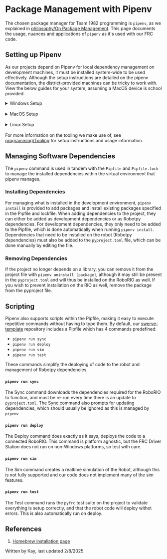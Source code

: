 # Package Management with Pipenv

The chosen package manager for Team 1982 programming is `pipenv`, as we explained in [philosophy/On Package Management](/docs/philosophy/on-package-management). This page documents the usage, nuances and applications of `pipenv` as it's used with our FRC code.

## Setting up Pipenv
As our projects depend on Pipenv for local dependency management on development machines, it must be installed system-wide to be used effectively. Although the setup instructions are detailed on the pipenv documentation, the district-provided machines can be tricky to work with. View the below guides for your system, assuming a MacOS device is school provided.

<details>
  <summary>Windows Setup</summary>
  The Team 1982 programming computers are already properly configured for use with <code>pipenv</code>, but in the event that you want to use a personal device or need to reprovision the programming computers for any reason, the following guide should work.
  <h4>Install Python</h4>
  RobotPy requires a modern version of Python to function, as does pipenv. If you do not already have Python <code>>=3.12</code> installed on your system, you may skip this step. If you need to install Python on your system, first open <a href="https://python.org/downloads">the Python download page</a> and download te most recent version of Python 3.12 and follow through the installation steps. When installing, ensure the following boxes are checked if you reach an 'Optional Features' screen. (If you do not see this, look for an 'Advanced' or 'Customize installation' button.)
  <img src="/images/python-installer-options.png">
  Also ensure that an option for 'Add python.exe to path' is checked as it will make life easier down the line. Beyond this, the installation should be successful and you can move on to installing pipenv itself.
  <h4>Installing Pipenv</h4>
  Although not recommended, we make use of a system-wide installation of pipenv for managing our dependencies, meaning that you must ask pip to break system packages during the install. This sounds more scary than it is, as we will not be using the system pip install anymore. Open a powershell prompt and run 
  <br>
  <code>python -m pip install --break-system-packages pipenv</code>
  <br>
  Which should fully install pipenv system-wide, and make it available from any command prompt (e.g. VSCode, Powershell, Windows Terminal).
  Now that pipenv is installed, you can move on to usage instructions.
</details>
<br>
<details>
  <summary>MacOS Setup</summary>
  Our goal is to make development as accessible as possible for our team's programmers, and as such, allow them to program on their district provided devices from anywhere. The district provided MacBook's are locked down to some extent, so there are some additional steps to take when installing.
  <h4>Installing Homebrew</h4>
  Although not necessary, installing Homebrew vastly improves the user experience of managing software on MacOS. The district provided MacBooks cannot install Homebrew per the traditional method, and must be installed manually. For more information on this, as well as a script to automate this process, see <a href="https://github.com/FloridaMan7588/brewhax">FloridaMan7588/Brewhax (WIP)</a>. On non-managed systems, Homebrew can be installed by running the following in a terminal: 
  <br>
  <code>/bin/bash -c "$(curl -fsSL https://raw.githubusercontent.com/Homebrew/install/HEAD/install.sh)"</code><sup><a href="#references">1^</a></sup>
  <br>
  <br>
  After Homebrew has been installed, you can move on to Installing Python.

  <h4>Installing Python</h4>
  Brew vastly simplifies the installation of Python and Pipenv, which can be done by simply running
  <br>
  <code>brew install python@3.12 pipenv</code>
  <br>
  This installs all of the required dependencies for both Python and Pipenv. Beware that on system's with non-standard Homebrew install locations (e.g. using the script above), this may take a long time as several large packages have to compile. On M1 systems this may only take a few minutes.
</details>
<br>
<details>
  <summary>Linux Setup</summary>
  Although we do not use Linux on our primary machines, you may still want to at home or on one of the slower computers. In the case that you need to install Python or Pipenv, this varies by Distribution, but generally the packages follow the pattern of <code>python3 python3-pipenv</code> or some variation of that. On Ubuntu, for example, you can install both with <code>sudo apt install python pipenv</code>. From here, you can move on to usage instructions.
</details>
<br>
For more information on the tooling we make use of, see <a href="/docs/programming/tools">programming/Tooling</a> for setup instructions and usage information.

## Managing Software Dependencies
The `pipenv` command is used in tandem with the `Pipfile` and `Pipfile.lock` to manage the installed dependencies within the virtual environment that pipenv manages. 

### Installing Dependencies
For managing what is installed in the development environment, `pipenv install` is provided to add packages and install existing packages specified in the Pipfile and lockfile. When adding dependencies to the project, they can either be added as development dependencies or as Robotpy dependencies. For development dependencies, they only need to be added to the Pipfile, which is done automatically when running `pipenv install`. Dependencies that need to be installed on the robot (Robotpy dependencies) must also be added to the `pyproject.toml` file, which can be done manually by editing the file.

### Removing Dependencies
If the project no longer depends on a library, you can remove it from the project file with `pipenv uninstall [package]`, although it may still be present in the `pyproject.toml` and will thus be installed on the RoboRIO as well. If you wish to prevent installation on the RIO as well, remove the package from the pyproject file.

## Scripting
Pipenv also supports scripts within the Pipfile, making it easy to execute repetitive commands without having to type them. By default, our [swerve-template](https://github.com/smnwteam1982/swerve-template) repository includes a Pipfile which has 4 commands predefined:
- `pipenv run sync`
- `pipenv run deploy`
- `pipenv run sim`
- `pipenv run test`

These commands simplify the deploying of code to the robot and management of Robotpy dependencies.

#### `pipenv run sync`
The Sync command downloads the dependencies required for the RoboRIO to function, and must be re-run every time there is an update to `pyproject.toml`. The Sync command also prompts for updating dependencies, which should usually be ignored as this is managed by `pipenv`

#### `pipenv run deploy`
The Deploy command does exactly as it says, deploys the code to a connected RoboRIO. This command is platform agnostic, but the FRC Driver Station does not run on non-Windows platforms, so test with care.

#### `pipenv run sim`
The Sim command creates a realtime simulation of the Robot, although this is not fully supported and our code does not implement many of the sim features.

#### `pipenv run test`
The Test command runs the `pyfrc` test suite on the project to validate everything is setup correctly, and that the robot code will deploy withot errors. This is also automatically run on deploy.



## References
1. [Homebrew installation page](https://brew.sh)

Written by Kay, last updated 2/8/2025